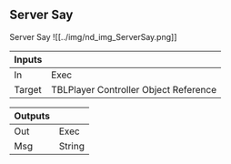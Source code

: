 ## Server Say
Server Say
![[../img/nd_img_ServerSay.png]]

|Inputs||
|--|--|
| In | Exec |
| Target | TBLPlayer Controller Object Reference |

|Outputs||
|--|--|
| Out | Exec |
| Msg | String |

